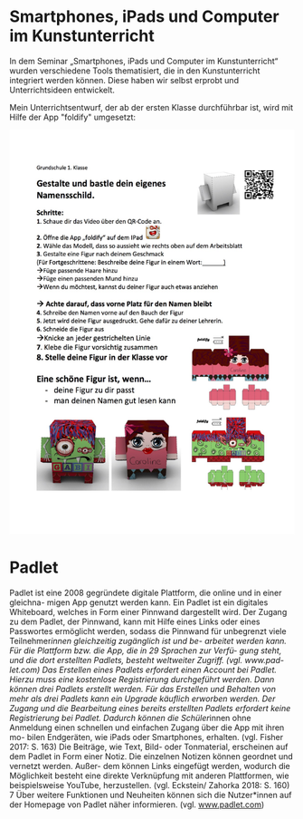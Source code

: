 # Smartphones, iPads und Computer im Kunstunterricht 

In dem Seminar „Smartphones, iPads und Computer im Kunstunterricht“ wurden verschiedene Tools thematisiert, die in den Kunstunterricht integriert werden können. Diese haben wir selbst erprobt und Unterrichtsideen entwickelt. 

Mein Unterrichtsentwurf, der ab der ersten Klasse durchführbar ist, wird mit Hilfe der App "foldify" umgesetzt: 

<img src="Bild4.jpg">

# Padlet

Padlet ist eine 2008 gegründete digitale Plattform, die online und in einer gleichna- migen App genutzt werden kann. Ein Padlet ist ein digitales Whiteboard, welches in Form einer Pinnwand dargestellt wird. Der Zugang zu dem Padlet, der Pinnwand, kann mit Hilfe eines Links oder eines Passwortes ermöglicht werden, sodass die Pinnwand für unbegrenzt viele Teilnehmer*innen gleichzeitig zugänglich ist und be- arbeitet werden kann. Für die Plattform bzw. die App, die in 29 Sprachen zur Verfü- gung steht, und die dort erstellten Padlets, besteht weltweiter Zugriff. (vgl. www.pad- let.com)
Das Erstellen eines Padlets erfordert einen Account bei Padlet. Hierzu muss eine kostenlose Registrierung durchgeführt werden. Dann können drei Padlets erstellt werden. Für das Erstellen und Behalten von mehr als drei Padlets kann ein Upgrade käuflich erworben werden. Der Zugang und die Bearbeitung eines bereits erstellten Padlets erfordert keine Registrierung bei Padlet. Dadurch können die Schüler*innen ohne Anmeldung einen schnellen und einfachen Zugang über die App mit ihren mo- bilen Endgeräten, wie iPads oder Smartphones, erhalten. (vgl. Fisher 2017: S. 163) Die Beiträge, wie Text, Bild- oder Tonmaterial, erscheinen auf dem Padlet in Form einer Notiz. Die einzelnen Notizen können geordnet und vernetzt werden. Außer- dem können Links eingefügt werden, wodurch die Möglichkeit besteht eine direkte Verknüpfung mit anderen Plattformen, wie beispielsweise YouTube, herzustellen. (vgl. Eckstein/ Zahorka 2018: S. 160)
7
Über weitere Funktionen und Neuheiten können sich die Nutzer*innen auf der Homepage von Padlet näher informieren. (vgl. www.padlet.com)


